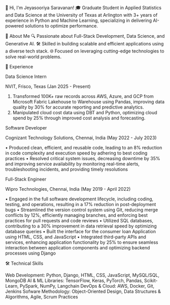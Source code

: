 👋 Hi, I'm Jeyasooriya Saravanan!
🎓 Graduate Student in Applied Statistics and Data Science at the University of Texas at Arlington with 3+ years of experience in Python and Machine Learning, specializing in delivering AI-powered solutions to optimize performance.

🚀 About Me
🔍 Passionate about Full-Stack Development, Data Science, and Generative AI.
🛠️ Skilled in building scalable and efficient applications using a diverse tech stack.
🌐 Focused on leveraging cutting-edge technologies to solve real-world problems.

🏢 Experience

Data Science Intern

NVIT, Frisco, Texas (Jan 2025 - Present)

1. Transformed 100K+ raw records across AWS, Azure, and GCP from Microsoft Fabric Lakehouse to Warehouse using Pandas, improving data quality by 30% for accurate reporting and predictive analytics.
2. Manipulated cloud cost data using DBT and Python, optimizing cloud spend by 25% through improved cost analysis and forecasting.
   
Software Developer

Cognizant Technology Solutions, Chennai, India (May 2022 - July 2023)

• Produced clean, efficient, and reusable code, leading to an 8% reduction in code complexity and execution speed by adhering to best coding practices
• Resolved critical system issues, decreasing downtime by 35% and improving service availability by monitoring real-time alerts, troubleshooting incidents, and providing timely resolutions

Full-Stack Engineer

Wipro Technologies, Chennai, India (May 2019 - April 2022)

• Engaged in the full software development lifecycle, including coding, testing, and operations, resulting in a 17%
reduction in post-deployment bugs
• Streamlined the version control system using Git, reducing merge conflicts by 12%, efficiently managing
branches, and enforcing best practices for pull requests and code reviews
• Utilized SQL databases, contributing to a 30% improvement in data retrieval speed by optimizing database
queries
• Built the interface for the consumer loan Application using HTML, CSS, and JavaScript
• Integrated third-party APIs and services, enhancing application functionality by 25% to ensure seamless
interaction between application components and optimizing backend processes using Django


🛠️ Technical Skills

Web Development: Python, Django, HTML, CSS, JavaScript, MySQL/SQL, MongoDB
AI & ML Libraries: TensorFlow, Keras, PyTorch, Pandas, Scikit-Learn, PySpark, NumPy, Langchain
DevOps & Cloud: AWS, Docker, Git, Jenkins
Sofware Methodology: Object-Oriented Design, Data Structures & Algorithms, Agile, Scrum Practices


<!--
**Sooriyavela/sooriyavela** is a ✨ _special_ ✨ repository because its `README.md` (this file) appears on your GitHub profile.

Here are some ideas to get you started:

- 🔭 I’m currently working on ...
- 🌱 I’m currently learning ...
- 👯 I’m looking to collaborate on ...
- 🤔 I’m looking for help with ...
- 💬 Ask me about ...
- 📫 How to reach me: ...
- 😄 Pronouns: ...
- ⚡ Fun fact: ...
-->
